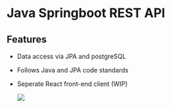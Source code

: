 # Java Springboot REST API

## Features

- Data access via JPA and postgreSQL
- Follows Java and JPA code standards
- Seperate React front-end client (WIP)

  <img src="https://gyazo.com/225ea526fc5699a928c4512ea1f15b44" />
